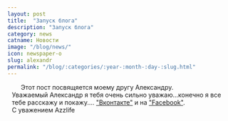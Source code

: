 ```yaml
---
layout: post
title:  "Запуск блога"
description: "Запуск блога"
category: news 
catname: Новости
image: "/blog/news/"
icon: newspaper-o
slug: alexandr
permalink: "/blog/:categories/:year-:month-:day-:slug.html"
---
```

<p style=" padding: 0 10px; text-indent: 20px;" >Этот пост посвящяется моему другу Александру.<br>  
Уважаемый Александр я тебя очень сильно уважаю...конечно я все тебе расскажу и покажу.... <a href="https://vk.com/club140452282">"Вконтакте"</a> и на <a href="https://www.facebook.com/groups/1855632634650039/">"Facebook"</a>.<br>
С уважением Azzlife<p>

